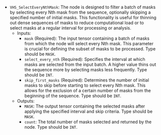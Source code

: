 - `VHS_SelectEveryNthMask`: The node is designed to filter a batch of masks by selecting every Nth mask from the sequence, optionally skipping a specified number of initial masks. This functionality is useful for thinning out dense sequences of masks to reduce computational load or to select masks at a regular interval for processing or analysis.
    - Inputs:
        - `mask` (Required): The input tensor containing a batch of masks from which the node will select every Nth mask. This parameter is crucial for defining the subset of masks to be processed. Type should be `MASK`.
        - `select_every_nth` (Required): Specifies the interval at which masks are selected from the input batch. A higher value thins out the sequence more by selecting masks less frequently. Type should be `INT`.
        - `skip_first_masks` (Required): Determines the number of initial masks to skip before starting to select every Nth mask. This allows for the exclusion of a certain number of masks from the beginning of the sequence. Type should be `INT`.
    - Outputs:
        - `MASK`: The output tensor containing the selected masks after applying the specified interval and skip criteria. Type should be `MASK`.
        - `count`: The total number of masks selected and returned by the node. Type should be `INT`.
